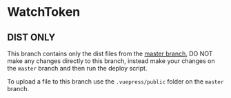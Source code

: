 # WatchToken

## DIST ONLY

This branch contains only the dist files from the [master branch](https://github.com/vittominacori/watch-token/tree/master), DO NOT make any changes directly to this branch, instead make your changes on the `master` branch and then run the deploy script.

To upload a file to this branch use the `.vuepress/public` folder on the `master` branch.
